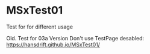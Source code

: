 # MSxTest01
Test for for different usage

Old. Test for 03a Version Don't use
TestPage desabled:
https://hansdrift.github.io/MSxTest01/
